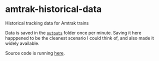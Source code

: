 # amtrak-historical-data
Historical tracking data for Amtrak trains

Data is saved in the [`outputs`](https://github.com/piemadd/amtrak-historical-data/tree/main/outputs) folder once per minute. Saving it here happpened to be the cleanest scenario I could think of, and also made it widely available.

Source code is running [here](https://replit.com/@piemadd/train-data-over-a-week).
